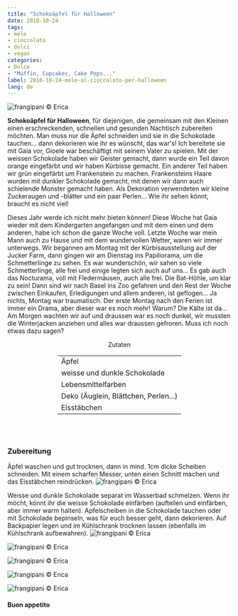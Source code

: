 ```yaml
---
title: "Schokoäpfel für Halloween"
date: 2018-10-24
tags:
- mele
- cioccolato
- dolci
- vegan 
categories:
- Dolce
- "Muffin, Cupcakes, Cake Pops..."
label: 2018-10-24-mele-al-cioccolato-per-halloween
lang: de 
---
```

![](../2018-10-24-mele-al-cioccolato-per-halloween/header.jpg "frangipani © Erica")

**Schokoäpfel für Halloween**, für diejenigen, die gemeinsam mit den Kleinen einen erschreckenden, schnellen und gesunden Nachtisch zubereiten möchten. Man muss nur die Äpfel schneiden und sie in die Schokolade tauchen... dann dekorieren wie ihr es wünscht, das war's! Ich bereitete sie mit Gaia vor, Gioele war beschäftigt mit seinem Vater zu spielen. Mit der weissen Schokolade haben wir Geister gemacht, dann wurde ein Teil davon orange eingefärbt und wir haben Kürbisse gemacht. Ein anderer Teil haben wir grün eingefärbt um Frankenstein zu machen. Frankensteins Haare wurden mit dunkler Schokolade gemacht, mit denen wir dann auch schielende Monster gemacht haben. Als Dekoration verwendeten wir kleine Zuckeraugen und -blätter und ein paar Perlen... Wie ihr sehen könnt, braucht es nicht viel!

Dieses Jahr werde ich nicht mehr bieten können! Diese Woche hat Gaia wieder mit dem Kindergarten angefangen und mit dem einen und dem anderen, habe ich schon die ganze Woche voll. Letzte Woche war mein Mann auch zu Hause und mit dem wundervollen Wetter, waren wir immer unterwegs. Wir begannen am Montag mit der Kürbisausstellung auf der Jucker Farm, dann gingen wir am Dienstag ins Papiliorama, um die Schmetterlinge zu sehen. Es war wunderschön, wir sahen so viele Schmetterlinge, alle frei und einige legten sich auch auf uns... Es gab auch das Nocturama, voll mit Fledermäusen, auch alle frei. Die Bat-Höhle, um klar zu sein! Dann sind wir nach Basel ins Zoo gefahren und den Rest der Woche zwischen Einkaufen, Erledigungen und allem anderen, ist geflogen... Ja nichts, Montag war traumatisch. Der erste Montag nach den Ferien ist immer ein Drama, aber dieser war es noch mehr! Warum? Die Kälte ist da... Am Morgen wachten wir auf und draussen war es noch dunkel, wir mussten die Winterjacken anziehen und alles war draussen gefroren. Muss ich noch etwas dazu sagen?

<div id="wrapper" style="text-align: center">
  <div id="yourdiv" style="display: inline-block;">
    <div class="ingredients" itemscope itemtype="http://schema.org/Recipe">
      <span itemprop="name" style="display:none;">Schokoäpfel für Halloween</span>
      <span itemprop="recipeCategory" style="display:none;">Süsses</span>
      <img itemprop="image" style="display:none;" class="ignore-gallery-item" src="../2018-10-24-mele-al-cioccolato-per-halloween/header.jpeg"/>
      <span itemprop="author" style="display:none;">Erica Raiano</span>
      <span itemprop="description" style="display:none;">Schokoäpfel für Halloween, für diejenigen, die gemeinsam mit den Kleinen einen erschreckenden, schnellen und gesunden Nachtisch zubereiten möchten.</span>
      <div class="ingredients-title">Zutaten</div>
      <table>
        <tbody>
          </tr>
          <tr itemprop="recipeIngredient">
            <td>Äpfel</td>
          </tr>
          <tr itemprop="recipeIngredient">
            <td>weisse und dunkle Schokolade</td>
          </tr>
          <tr itemprop="recipeIngredient">
            <td>Lebensmittelfarben</td>
          </tr>
          <tr itemprop="recipeIngredient">
            <td>Deko (Äuglein, Blättchen, Perlen...)</td>
          </tr>
          <tr itemprop="recipeIngredient">
            <td>Eisstäbchen</td>
          </tr>
          <tr>
        </tbody>
      </table>
      <br></br>
    </div>
  </div>
</div>


<h3>
  <font color="grey">
    <i class="fa-solid fa-gears"></i>
  </font> Zubereitung
</h3>

Äpfel waschen und gut trocknen, dann in mind. 1cm dicke Scheiben schneiden. Mit einem scharfen Messer, unten einen Schnitt machen und das Eisstäbchen reindrücken.
![](../2018-10-24-mele-al-cioccolato-per-halloween/mele.jpg "frangipani © Erica")

Weisse und dunkle Schokolade separat im Wasserbad schmelzen. Wenn ihr möcht, könnt ihr die weisse Schokolade einfärben (aufteilen und einfärben, aber immer warm halten). Apfelscheiben in die Schokolade tauchen oder mit Schokolade bepinseln, was für euch besser geht, dann dekorieren. Auf Backpapier legen und im Kühlschrank trocknen lassen (ebenfalls im Kühlschrank aufbewahren).
![](../2018-10-24-mele-al-cioccolato-per-halloween/risultato1.jpg "frangipani © Erica")

![](../2018-10-24-mele-al-cioccolato-per-halloween/risultato2.jpg "frangipani © Erica")

![](../2018-10-24-mele-al-cioccolato-per-halloween/risultato3.jpg "frangipani © Erica")

![](../2018-10-24-mele-al-cioccolato-per-halloween/risultato4.jpg "frangipani © Erica")

![](../2018-10-24-mele-al-cioccolato-per-halloween/risultato5.jpg "frangipani © Erica")

<h4>Buon appetito
  <font color="red">
    <i class="fa-regular fa-face-smile"></i>
  </font>
</h4>